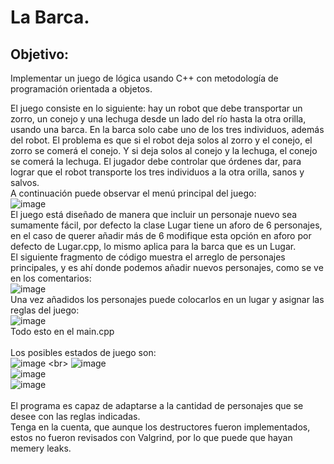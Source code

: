# La Barca.

## Objetivo:
Implementar un juego de lógica usando C++ con metodología de programación orientada a objetos.

El juego consiste en lo siguiente: hay un robot que debe transportar un zorro, un conejo y
una lechuga desde un lado del río hasta la otra orilla, usando una barca. En la barca solo
cabe uno de los tres individuos, además del robot. El problema es que si el robot deja
solos al zorro y el conejo, el zorro se comerá el conejo. Y si deja solos al conejo y la
lechuga, el conejo se comerá la lechuga. El jugador debe controlar que órdenes dar, para
lograr que el robot transporte los tres individuos a la otra orilla, sanos y salvos.
<br>
A continuación puede observar el menú principal del juego:<br>
![image](https://user-images.githubusercontent.com/66099723/183514978-a4c71f2a-c083-45e2-bbb4-9246be4a5665.png)
<br>
El juego está diseñado de manera que incluir un personaje nuevo sea sumamente fácil, por defecto
la clase Lugar tiene un aforo de 6 personajes, en el caso de querer añadir más de 6 modifique esta
opción en aforo por defecto de Lugar.cpp, lo mismo aplica para la barca que es un Lugar.
<br>
El siguiente fragmento de código muestra el arreglo de personajes principales, y es ahí donde 
podemos añadir nuevos personajes, como se ve en los comentarios:<br>
![image](https://user-images.githubusercontent.com/66099723/183515598-2a069daa-70fb-4c10-b358-86326e2423db.png)
<br>
Una vez añadidos los personajes puede colocarlos en un lugar y asignar las reglas del juego: <br>
![image](https://user-images.githubusercontent.com/66099723/183515773-85cf803f-f5e2-4b60-8a0c-c5a1c8f041b2.png)
<br>
Todo esto en el main.cpp
<br><br>
Los posibles estados de juego son:
<br>
![image]([https://user-images.githubusercontent.com/66099723/183516295-2580cedd-7532-43e4-978e-f3f55ae90f75.png](https://user-images.githubusercontent.com/66099723/183516188-3a25ed70-d9ca-4c40-9a22-d26689e99397.png))
<br>
![image](https://user-images.githubusercontent.com/66099723/183516295-2580cedd-7532-43e4-978e-f3f55ae90f75.png)
<br>
![image](https://user-images.githubusercontent.com/66099723/183516390-f5e9e8dc-7a9d-4fdd-8079-ae3d1252fe78.png)
<br>
![image](https://user-images.githubusercontent.com/66099723/183516581-b8953f9a-0946-46a8-98c7-573e6650b801.png)
<br><br>
El programa es capaz de adaptarse a la cantidad de personajes que se desee con las reglas indicadas.
<br>
Tenga en la cuenta, que aunque los destructores fueron implementados, estos no fueron revisados con Valgrind,
por lo que puede que hayan memery leaks.
